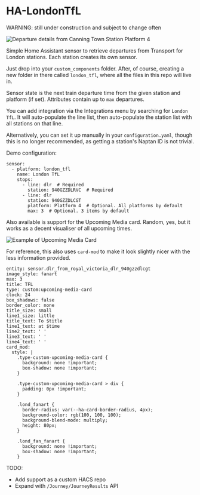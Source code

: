 # HA-LondonTfL

WARNING: still under construction and subject to change often

![Departure details from Canning Town Station Platform 4](https://github.com/morosanmihail/HA-LondonTfL/blob/main/images/example.png?raw=true)

Simple Home Assistant sensor to retrieve departures from Transport for London stations.
Each station creates its own sensor.

Just drop into your `custom_components` folder.
After, of course, creating a new folder in there called `london_tfl`, where all the files in this repo will live in.

Sensor state is the next train departure time from the given station and platform (if set).
Attributes contain up to `max` departures.

You can add integration via the Integrations menu by searching for `London TfL`. 
It will auto-populate the line list, then auto-populate the station list with all stations on that line.

Alternatively, you can set it up manually in your `configuration.yaml`, though this is no longer recommended, as getting a station's Naptan ID is not trivial.

Demo configuration:

```
sensor:
  - platform: london_tfl
    name: London TfL
    stops:
      - line: dlr  # Required
        station: 940GZZDLRVC  # Required
      - line: dlr
        station: 940GZZDLCGT
        platform: Platform 4  # Optional. All platforms by default
        max: 3  # Optional. 3 items by default
```


Also available is support for the Upcoming Media card.
Random, yes, but it works as a decent visualiser of all upcoming times.

![Example of Upcoming Media Card](https://github.com/morosanmihail/HA-LondonTfL/blob/main/images/upcoming_media.png?raw=true)

For reference, this also uses `card-mod` to make it look slightly nicer with the less information provided.

```
entity: sensor.dlr_from_royal_victoria_dlr_940gzzdlcgt
image_style: fanart
max: 3
title: TFL
type: custom:upcoming-media-card
clock: 24
box_shadows: false
border_color: none
title_size: small
line1_size: little
title_text: To $title
line1_text: at $time
line2_text: ' '
line3_text: ' '
line4_text: ' '
card_mod:
  style: |
    .type-custom-upcoming-media-card {
      background: none !important;
      box-shadow: none !important;
    }

    .type-custom-upcoming-media-card > div {
      padding: 0px !important;
    }

    .lond_fanart {
      border-radius: var(--ha-card-border-radius, 4px);
      background-color: rgb(100, 100, 100);
      background-blend-mode: multiply;
      height: 80px;
    }

    .lond_fan_fanart {
      background: none !important;
      box-shadow: none !important;
    }
```


TODO:
- Add support as a custom HACS repo
- Expand with `/Journey/JourneyResults` API
